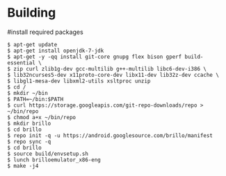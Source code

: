 Building
==


#install required packages

    $ apt-get update
    $ apt-get install openjdk-7-jdk
    $ apt-get -y -qq install git-core gnupg flex bison gperf build-essential \
    $ zip curl zlib1g-dev gcc-multilib g++-multilib libc6-dev-i386 \
    $ lib32ncurses5-dev x11proto-core-dev libx11-dev lib32z-dev ccache \
    $ libgl1-mesa-dev libxml2-utils xsltproc unzip
    $ cd /
    $ mkdir ~/bin
    $ PATH=~/bin:$PATH
    $ curl https://storage.googleapis.com/git-repo-downloads/repo > ~/bin/repo
    $ chmod a+x ~/bin/repo
    $ mkdir brillo
    $ cd brillo
    $ repo init -q -u https://android.googlesource.com/brillo/manifest
    $ repo sync -q
    $ cd brillo
    $ source build/envsetup.sh
    $ lunch brilloemulator_x86-eng
    $ make -j4
